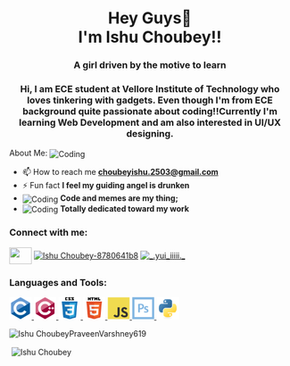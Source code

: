 <h1 align="center">Hey Guys👋<br>I'm Ishu Choubey!!</h1>
<h3 align="center">A girl driven by the motive to learn</h3>
<h3 align="center">Hi, I am ECE student at Vellore Institute of Technology who loves tinkering with gadgets. Even though I'm from ECE background quite passionate about coding!!Currently I'm learning Web Development and am also interested in UI/UX designing.</h3>

About Me:
<img align="center" alt="Coding" width="40" src="https://camo.githubusercontent.com/63371d36886ee658f5a97401f393e1ab1684b2fd3de674b8f5efc7d410b2a3d0/68747470733a2f2f6d656469612e67697068792e636f6d2f6d656469612f57556c706c634d704f43456d5447427442572f67697068792e676966">
* 📫 How to reach me **choubeyishu.2503@gmail.com**
* ⚡ Fun fact **I feel my guiding angel is drunken**
* <img align="center" alt="Coding" width="20" src="https://raw.githubusercontent.com/TheDudeThatCode/TheDudeThatCode/master/Assets/Rocket.gif"> **Code and memes are my thing;**
* <img align="center" alt="Coding" width="30" src="https://raw.githubusercontent.com/TheDudeThatCode/TheDudeThatCode/master/Assets/Developer.gif"> **Totally dedicated toward my work**
<h3 align="left">Connect with me:</h3>
<p align="left">
  
   <a href="https://twitter.com/home" target="blank"><img align="center" src="https://cdn.jsdelivr.net/npm/simple-icons@3.0.1/icons/twitter.svg" alt="" height="30" width="40" /></a>
   <a href="https://www.linkedin.com/in/ishu-choubey-974a7a1ba/" target="blank"><img align="center" src="https://cdn.jsdelivr.net/npm/simple-icons@3.0.1/icons/linkedin.svg" alt="Ishu Choubey-8780641b8" height="30" width="40" /></a>
   <a href="https://www.instagram.com/_.yui_iiiii._/" target="blank"><img align="center" src="https://cdn.jsdelivr.net/npm/simple-icons@3.0.1/icons/instagram.svg" alt="_.yui_iiiii._" height="30" width="40" /></a>
  
<h3 align="left">Languages and Tools:</h3>
<p align="left"> 
  <a href="https://www.cprogramming.com/" target="_blank"> <img src="https://raw.githubusercontent.com/devicons/devicon/master/icons/c/c-original.svg" alt="c" width="40"                   height="40"/> </a> 
  <a href="https://www.w3schools.com/cpp/" target="_blank"> <img src="https://raw.githubusercontent.com/devicons/devicon/master/icons/cplusplus/cplusplus-original.svg"                    alt="cplusplus" width="40" height="40"/> </a>
  <a href="https://www.w3schools.com/css/" target="_blank"> <img src="https://raw.githubusercontent.com/devicons/devicon/master/icons/css3/css3-original-wordmark.svg" alt="css3"         width="40" height="40"/> </a>
  <a href="https://www.w3.org/html/" target="_blank"> <img src="https://raw.githubusercontent.com/devicons/devicon/master/icons/html5/html5-original-wordmark.svg" alt="html5"           width="40" height="40"/> </a>
  <a href="https://developer.mozilla.org/en-US/docs/Web/JavaScript" target="_blank"> <img src=   "https://raw.githubusercontent.com/devicons/devicon/master/icons/javascript/javascript-original.svg" alt="javascript" width="40" height="40"/> </a>
  <a href="https://www.photoshop.com/en" target="_blank"> <img src="https://raw.githubusercontent.com/devicons/devicon/master/icons/photoshop/photoshop-line.svg" alt="photoshop" width="40" height="40"/> </a>
  <a href="https://www.python.org" target="_blank"> <img src="https://raw.githubusercontent.com/devicons/devicon/master/icons/python/python-original.svg" alt="python" width="40" height="40"/> </a> </p>


<p><img align="left" src="https://github-readme-stats.vercel.app/api/top-langs?username=Ishu-Choubey&show_icons=true&locale=en&layout=compact" alt="Ishu Choubey" /></p>
PraveenVarshney619
<p>&nbsp;<img align="center" src="https://github-readme-stats.vercel.app/api?username=Ishu-Choubey&show_icons=true&locale=en" alt="Ishu Choubey" /></p>
<!---
Ishu-Choubey/Ishu-Choubey is a ✨ special ✨ repository because its `README.md` (this file) appears on your GitHub profile.
You can click the Preview link to take a look at your changes.
--->

